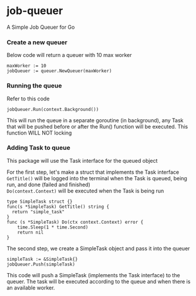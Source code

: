 # job-queuer
A Simple Job Queuer for Go

### Create a new queuer
Below code will return a queuer with 10 max worker
```
maxWorker := 10
jobQueuer := queuer.NewQueuer(maxWorker)
```

### Running the queue
Refer to this code
```
jobQueuer.Run(context.Background())
```
This will run the queue in a separate goroutine (in background), any Task that will be pushed before or after the Run() function will be executed.
This function WILL NOT locking

### Adding Task to queue
This package will use the Task interface for the queued object

For the first step, let's make a struct that implements the Task interface<br>
`GetTitle()` will be logged into the terminal when the Task is queued, being run, and done (failed and finished)<br>
`Do(context.Context)` will be executed when the Task is being run<br>
```
type SimpleTask struct {}
func(s *SimpleTask) GetTitle() string {
  return "simple_task"
}
func (s *SimpleTask) Do(ctx context.Context) error {
	time.Sleep(1 * time.Second)
	return nil
}
```

The second step, we create a SimpleTask object and pass it into the queuer
```
simpleTask := &SimpleTask{}
jobQueuer.Push(simpleTask)
```
This code will push a SimpleTask (implements the Task interface) to the queuer. The task will be executed according to the queue and when there is an available worker.
